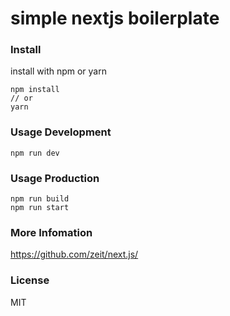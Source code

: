 # simple nextjs boilerplate 
### Install

install with npm or yarn
```
npm install
// or
yarn
```

### Usage Development
```
npm run dev
```

### Usage Production
```
npm run build
npm run start
```

### More Infomation
https://github.com/zeit/next.js/


### License

MIT
